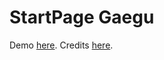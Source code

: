 # StartPage Gaegu

Demo [here](https://startpages.lucasbrum.net/gaegu).
Credits [here](https://www.reddit.com/r/startpages/comments/hca1dj/simple_light_startpage/).